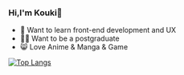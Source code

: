 ### Hi,I'm Kouki👋

- 🎨 Want to learn front-end development and UX
- 👨‍🎓 Want to be a postgraduate
- 😸 Love Anime & Manga & Game

[![Top Langs](https://github-readme-stats.vercel.app/api/top-langs/?username=koukihk&layout=compact)](https://github.com/anuraghazra/github-readme-stats)
